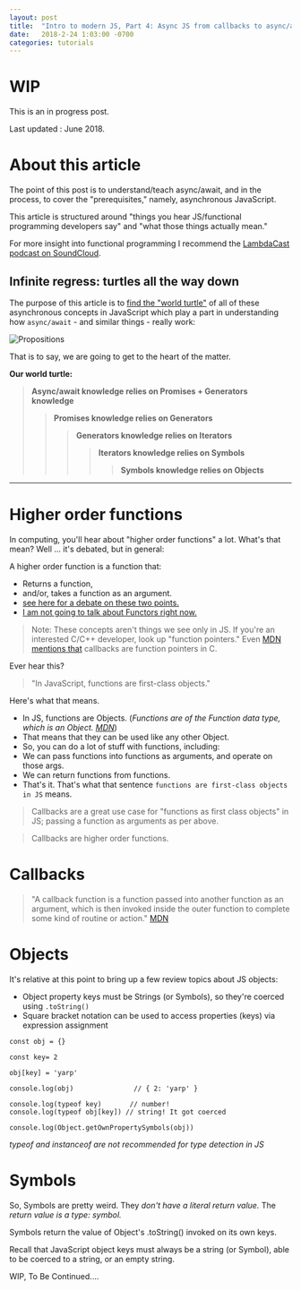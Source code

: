 ```yaml
---
layout: post
title:  "Intro to modern JS, Part 4: Async JS from callbacks to async/await"
date:   2018-2-24 1:03:00 -0700
categories: tutorials
---
```


# WIP
This is an in progress post.

Last updated : June 2018.

# About this article

The point of this post is to understand/teach async/await, and in the process, to cover the "prerequisites," namely, asynchronous JavaScript.

This article is structured around "things you hear JS/functional programming developers say" and "what those things actually mean."

For more insight into functional programming I recommend the  [LambdaCast podcast on SoundCloud](https://soundcloud.com/lambda-cast).

## Infinite regress: turtles all the way down

The purpose of this article is to [find the "world turtle"](https://en.wikipedia.org/wiki/Turtles_all_the_way_down) of all of these asynchronous concepts in JavaScript which
play a part in understanding how `async/await` - and similar things - really work:

![Propositions](https://upload.wikimedia.org/wikipedia/commons/thumb/d/d4/Infinite_regress_en.svg/298px-Infinite_regress_en.svg.png)

That is to say, we are going to get to the heart of the matter.

**Our world turtle:**

> **Async/await knowledge relies on Promises + Generators knowledge**
>> **Promises knowledge relies on Generators**
>>> **Generators knowledge relies on Iterators**
>>>> **Iterators knowledge relies on Symbols**
>>>>> **Symbols knowledge relies on Objects**

------
# Higher order functions

In computing, you'll hear about "higher order functions" a lot. What's that mean? Well ... it's debated, but in general:

A higher order function is a function that:
- Returns a function,
- and/or, takes a function as an argument.
- [see here for a debate on these two points.](https://en.wikipedia.org/wiki/Talk%3AHigher-order_function)
- [I am not going to talk about Functors right now.](https://en.wikipedia.org/wiki/Talk%3AHigher-order_function#Is_%22higher-order_function%22_synonymous_with_%22functor%22?)

> Note: These concepts aren't things we see only in JS. If you're an interested C/C++ developer, look up "function pointers." Even [MDN mentions that](https://developer.mozilla.org/en-US/docs/Mozilla/js-ctypes/Using_js-ctypes/Declaring_and_Using_Callbacks) callbacks are function pointers in C.

Ever hear this?

>"In JavaScript, functions are first-class objects."

Here's what that means.

- In JS, functions are Objects. (*Functions are of the Function data type, which is an Object. [MDN](https://developer.mozilla.org/en-US/docs/Web/JavaScript/Reference/Functions)*)
- That means that they can be used like any other Object.
- So, you can do a lot of stuff with functions, including:
- We can pass functions into functions as arguments, and operate on those args.
- We can return functions from functions.
- That's it. That's what that sentence `functions are first-class objects in JS` means.

> Callbacks are a great use case for "functions as first class objects" in JS; passing a function as arguments as per above.

> Callbacks are higher order functions.

# Callbacks

> "A callback function is a function passed into another function as an argument, which is then invoked inside the outer function to complete some kind of routine or action." [MDN](https://developer.mozilla.org/en-US/docs/Glossary/Callback_function)

# Objects

It's relative at this point to bring up a few review topics about JS objects:
- Object property keys must be Strings (or Symbols), so they're coerced using `.toString()`
- Square bracket notation can be used to access properties (keys) via expression assignment

```
const obj = {}

const key= 2

obj[key] = 'yarp'                 

console.log(obj)               // { 2: 'yarp' }

console.log(typeof key)       // number!
console.log(typeof obj[key]) // string! It got coerced

console.log(Object.getOwnPropertySymbols(obj))
```
*typeof and instanceof are not recommended for type detection in JS*


# Symbols

So, Symbols are pretty weird. They *don't have a literal return value.* The *return value is a type: symbol.*

Symbols return the value of Object's .toString() invoked on its own keys.

Recall that JavaScript object keys must always be a string (or Symbol), able to be coerced to a string, or an empty string.

WIP, To Be Continued....
